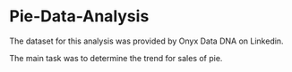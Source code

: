 # Pie-Data-Analysis

The dataset for this analysis was provided by Onyx Data DNA on Linkedin. 

The main task was to determine the trend for sales of pie.
